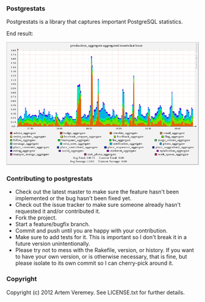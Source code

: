 ### Postgrestats

Postgrestats is a library that captures important PostgreSQL statistics.

End result:

![End result](https://github.com/aia/postgrestats/blob/master/img/ganglia-aggregate-example.png)

### Contributing to postgrestats
 
* Check out the latest master to make sure the feature hasn't been implemented or the bug hasn't been fixed yet.
* Check out the issue tracker to make sure someone already hasn't requested it and/or contributed it.
* Fork the project.
* Start a feature/bugfix branch.
* Commit and push until you are happy with your contribution.
* Make sure to add tests for it. This is important so I don't break it in a future version unintentionally.
* Please try not to mess with the Rakefile, version, or history. If you want to have your own version, or is otherwise necessary, that is fine, but please isolate to its own commit so I can cherry-pick around it.

### Copyright

Copyright (c) 2012 Artem Veremey. See LICENSE.txt for
further details.

